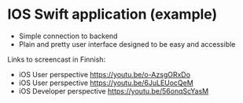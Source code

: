 # IOS Swift application (example)
- Simple connection to backend
- Plain and pretty user interface designed to be easy and accessible

Links to screencast in Finnish:

- iOS User perspective https://youtu.be/o-AzsgORxDo
- iOS User perspective https://youtu.be/6JuLEUocQeM
- iOS Developer perspective https://youtu.be/56onqScYasM

